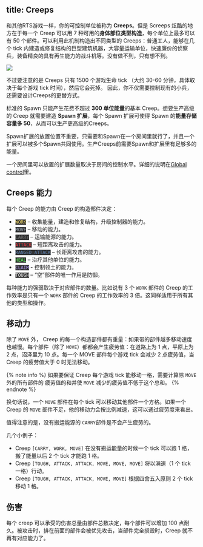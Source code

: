 title: Creeps
---

和其他RTS游戏一样，你的可控制单位被称为 **Creeps**。但是 Screeps 炫酷的地方在于每一个 Creep 可以用 7 种可用的**身体部位类型构造**，每个单位上最多可以有 50 个部件。可以利用此机制构造出不同类型的 Creeps：普通工人，能够在几个 tick 内建造或修复结构的巨型建筑机器，大容量运输单位，快速廉价的侦察兵，装备精良的具有再生能力的战斗机等。没有做不到，只有想不到。

![](img/bodyparts.png)

不过要注意的是 Creeps 只有 1500 个游戏生命 tick （大约 30-60 分钟，具体取决于每个游戏 tick 时间），然后它会死掉。 因此，你不仅需要控制现有的小兵，还需要设计Creeps的更替方式。

标准的 Spawn 只能产生花费不超过 **300 单位能量**的基本 Creep。想要生产高级的 Creep 就需要建造 **Spawn 扩展**，每个 Spawn 扩展可使得 Spawn 的**能量存储容量多 50**，从而可以生产更高级的Creeps。

Spawn扩展的放置位置不重要，只需要和Spawn在一个房间里就行了，并且一个扩展可以被多个Spawn共同使用。生产Creeps前需要Spawn和扩展里有足够多的能量。

一个房间里可以放置的扩展数量取决于房间的控制水平。详细的说明在[Global control](/control.html)里。

## Creeps 能力

每个 Creep 的能力由 Creep 的构造部件决定：

*   <code style="background: #333; color: #ffe56d;">WORK</code> – 收集能量，建造和修复结构，升级控制器的能力。
*   <code style="background: #333; color: #a9b7c6;">MOVE</code> – 移动的能力。
*   <code style="background: #333; color: #777;">CARRY</code> – 运输能源的能力。
*   <code style="background: #333; color: #f93842;">ATTACK</code> – 短距离攻击的能力。
*   <code style="background: #333; color: #5d80b2;">RANGED_ATTACK</code> – 长距离攻击的能力。
*   <code style="background: #333; color: #65fd62;">HEAL</code> – 治疗其他单位的能力。
*   <code style="background: #333; color: #b99cfb;">CLAIM</code> - 控制领土的能力。
*   <code style="background: #333; color: #fff;">TOUGH</code> – “空”部件的唯一作用是防御。


每种能力的强弱取决于对应部件的数量。比如说有 3 个 `WORK` 部件的 Creep 的工作效率是只有一个 `WORK` 部件的 Creep 的工作效率的 3 倍。这同样适用于所有其他的类型和操作。

## 移动力

除了 `MOVE` 外， Creep 的每一个构造部件都有重量：如果带的部件越多移动速度也越慢。每个部件（除了 `MOVE`）都都会产生疲劳值：在道路上为 1 点，平原上为 2 点，沼泽里为 10 点。每一个 MOVE 部件每个游戏 tick 会减少 2  点疲劳值，当 Creep 的疲劳值大于 0 时无法移动。

{% note info %}
如果要保证 Creep 每个游戏 tick 能移动一格，需要计算除 `MOVE` 外的所有部件的 疲劳值的和并使 `MOVE` 减少的疲劳值不低于这个总和。
{% endnote %}

换句话说，一个 `MOVE` 部件在每个 tick 可以移动其他部件一个方格。如果一个 Creep 的 `MOVE` 部件不足，他的移动力会按比例减速，这可以通过疲劳度来看出。


值得注意的是，没有搬运能源的 `CARRY`部件是不会产生疲劳的。

几个小例子：

*   Creep `[CARRY, WORK, MOVE]` 在没有搬运能量的时候一个 tick 可以跑 1 格，搬了能量以后 2 个 tick 才能跑 1 格。
*   Creep `[TOUGH, ATTACK, ATTACK, MOVE, MOVE, MOVE]` 将以满速（1 个 tick 一格）行动。
*   Creep `[TOUGH, ATTACK, ATTACK, MOVE, MOVE]` 根据四舍五入原则 2 个 tick 移动 1 格。

## 伤害

每个 creep 可以承受的伤害总量由部件总数决定，每个部件可以增加 100 点耐久。被攻击时，排在前面的部件会被优先攻击，当部件完全损毁时，Creep 就不再有对应能力了。
